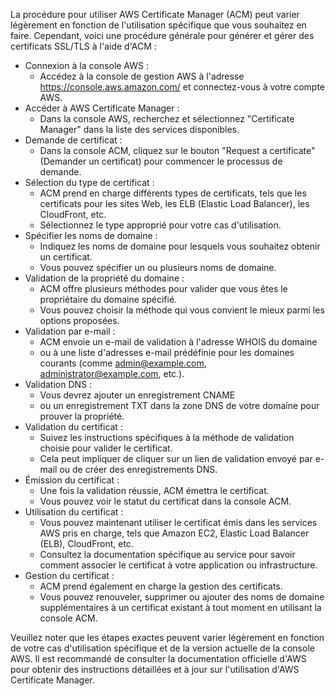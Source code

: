 La procédure pour utiliser AWS Certificate Manager (ACM) peut varier légèrement en fonction de l'utilisation spécifique que vous souhaitez en faire. 
Cependant, voici une procédure générale pour générer et gérer des certificats SSL/TLS à l'aide d'ACM :

- Connexion à la console AWS :
  - Accédez à la console de gestion AWS à l'adresse https://console.aws.amazon.com/ et connectez-vous à votre compte AWS.
- Accéder à AWS Certificate Manager :
  - Dans la console AWS, recherchez et sélectionnez "Certificate Manager" dans la liste des services disponibles.
- Demande de certificat :
  - Dans la console ACM, cliquez sur le bouton "Request a certificate" (Demander un certificat) pour commencer le processus de demande.
- Sélection du type de certificat :
  - ACM prend en charge différents types de certificats, tels que les certificats pour les sites Web, les ELB (Elastic Load Balancer), les CloudFront, etc.
  - Sélectionnez le type approprié pour votre cas d'utilisation.
- Spécifier les noms de domaine :
  - Indiquez les noms de domaine pour lesquels vous souhaitez obtenir un certificat.
  - Vous pouvez spécifier un ou plusieurs noms de domaine.
- Validation de la propriété du domaine :
  - ACM offre plusieurs méthodes pour valider que vous êtes le propriétaire du domaine spécifié.
  - Vous pouvez choisir la méthode qui vous convient le mieux parmi les options proposées.
- Validation par e-mail :
  - ACM envoie un e-mail de validation à l'adresse WHOIS du domaine
  - ou à une liste d'adresses e-mail prédéfinie pour les domaines courants (comme admin@example.com, administrator@example.com, etc.).
- Validation DNS :
  - Vous devrez ajouter un enregistrement CNAME
  - ou un enregistrement TXT dans la zone DNS de votre domaine pour prouver la propriété.
- Validation du certificat :
  - Suivez les instructions spécifiques à la méthode de validation choisie pour valider le certificat.
  - Cela peut impliquer de cliquer sur un lien de validation envoyé par e-mail ou de créer des enregistrements DNS.
- Émission du certificat :
  - Une fois la validation réussie, ACM émettra le certificat.
  - Vous pouvez voir le statut du certificat dans la console ACM.
- Utilisation du certificat :
  - Vous pouvez maintenant utiliser le certificat émis dans les services AWS pris en charge, tels que Amazon EC2, Elastic Load Balancer (ELB), CloudFront, etc.
  - Consultez la documentation spécifique au service pour savoir comment associer le certificat à votre application ou infrastructure.
- Gestion du certificat :
  - ACM prend également en charge la gestion des certificats.
  - Vous pouvez renouveler, supprimer ou ajouter des noms de domaine supplémentaires à un certificat existant à tout moment en utilisant la console ACM.

Veuillez noter que les étapes exactes peuvent varier légèrement en fonction de votre cas d'utilisation spécifique et de la version actuelle de la console AWS. 
Il est recommandé de consulter la documentation officielle d'AWS pour obtenir des instructions détaillées et à jour sur l'utilisation d'AWS Certificate Manager.
